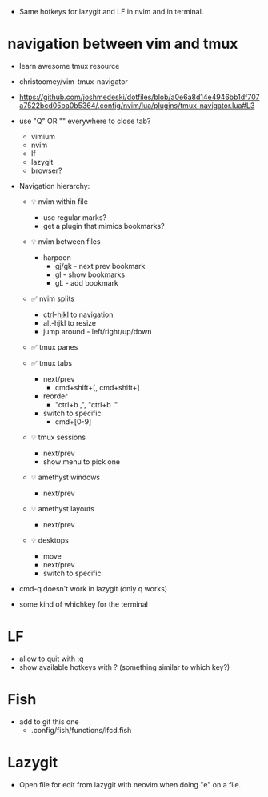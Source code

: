 - Same hotkeys for lazygit and LF in nvim and in terminal.


# navigation between vim and tmux

- learn awesome tmux resource

- christoomey/vim-tmux-navigator
- https://github.com/joshmedeski/dotfiles/blob/a0e6a8d14e4946bb1df707a7522bcd05ba0b5364/.config/nvim/lua/plugins/tmux-navigator.lua#L3

- use "Q" OR "<Cmd-Q>" everywhere to close tab?
  - vimium
  - nvim
  - lf
  - lazygit
  - browser?

- Navigation hierarchy:
  - 💡 nvim within file
    - use regular marks?
    - get a plugin that mimics bookmarks?
  - 💡 nvim between files
    - harpoon
      - gj/gk - next prev bookmark
      - gl - show bookmarks
      - gL - add bookmark
  - ✅ nvim splits
    - ctrl-hjkl to navigation
    - alt-hjkl to resize
    - jump around - left/right/up/down
  - ✅ tmux panes

  - ✅ tmux tabs
    - next/prev
      - cmd+shift+[, cmd+shift+]
    - reorder 
      - "ctrl+b ,", "ctrl+b ."
    - switch to specific
      - cmd+[0-9]
  - 💡 tmux sessions
    - next/prev
    - show menu to pick one
  - 💡 amethyst windows
    - next/prev
  - 💡 amethyst layouts
    - next/prev
  - 💡 desktops
    - move
    - next/prev
    - switch to specific

- cmd-q doesn't work in lazygit (only q works)

- some kind of whichkey for the terminal


# LF
- allow to quit with :q
- show available hotkeys with ? (something similar to which key?)

# Fish
- add to git this one 
  - .config/fish/functions/lfcd.fish

# Lazygit
- Open file for edit from lazygit with neovim when doing "e" on a file.

